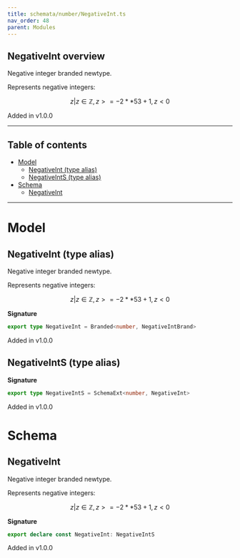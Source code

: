 ```yaml
---
title: schemata/number/NegativeInt.ts
nav_order: 48
parent: Modules
---
```


## NegativeInt overview

Negative integer branded newtype.

Represents negative integers:

```math
 { z | z ∈ ℤ, z >= -2 ** 53 + 1, z < 0 }
```

Added in v1.0.0

---

<h2 class="text-delta">Table of contents</h2>

- [Model](#model)
  - [NegativeInt (type alias)](#negativeint-type-alias)
  - [NegativeIntS (type alias)](#negativeints-type-alias)
- [Schema](#schema)
  - [NegativeInt](#negativeint)

---

# Model

## NegativeInt (type alias)

Negative integer branded newtype.

Represents negative integers:

```math
 { z | z ∈ ℤ, z >= -2 ** 53 + 1, z < 0 }
```

**Signature**

```ts
export type NegativeInt = Branded<number, NegativeIntBrand>
```

Added in v1.0.0

## NegativeIntS (type alias)

**Signature**

```ts
export type NegativeIntS = SchemaExt<number, NegativeInt>
```

Added in v1.0.0

# Schema

## NegativeInt

Negative integer branded newtype.

Represents negative integers:

```math
 { z | z ∈ ℤ, z >= -2 ** 53 + 1, z < 0 }
```

**Signature**

```ts
export declare const NegativeInt: NegativeIntS
```

Added in v1.0.0
